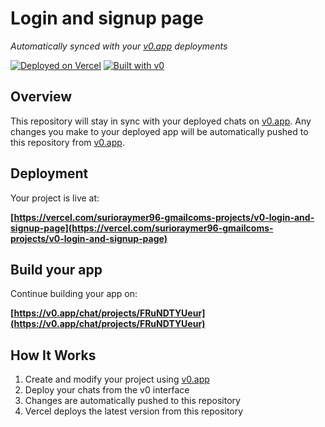 # Login and signup page

*Automatically synced with your [v0.app](https://v0.app) deployments*

[![Deployed on Vercel](https://img.shields.io/badge/Deployed%20on-Vercel-black?style=for-the-badge&logo=vercel)](https://vercel.com/surioraymer96-gmailcoms-projects/v0-login-and-signup-page)
[![Built with v0](https://img.shields.io/badge/Built%20with-v0.app-black?style=for-the-badge)](https://v0.app/chat/projects/FRuNDTYUeur)

## Overview

This repository will stay in sync with your deployed chats on [v0.app](https://v0.app).
Any changes you make to your deployed app will be automatically pushed to this repository from [v0.app](https://v0.app).

## Deployment

Your project is live at:

**[https://vercel.com/surioraymer96-gmailcoms-projects/v0-login-and-signup-page](https://vercel.com/surioraymer96-gmailcoms-projects/v0-login-and-signup-page)**

## Build your app

Continue building your app on:

**[https://v0.app/chat/projects/FRuNDTYUeur](https://v0.app/chat/projects/FRuNDTYUeur)**

## How It Works

1. Create and modify your project using [v0.app](https://v0.app)
2. Deploy your chats from the v0 interface
3. Changes are automatically pushed to this repository
4. Vercel deploys the latest version from this repository